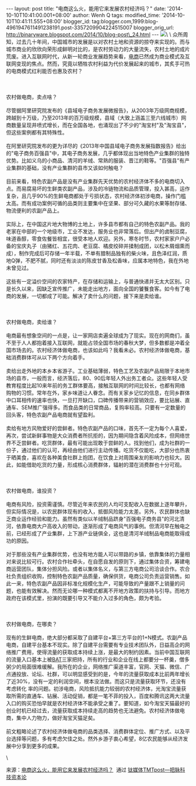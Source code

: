 --- layout: post title: "电商这么火，能用它来发展农村经济吗？" date:
'2014-10-10T10:41:00.001+08:00' author: Wenh Q tags: modified\_time:
'2014-10-10T10:41:11.555+08:00' blogger\_id:
tag:blogger.com,1999:blog-4961947611491238191.post-3357209904224515007
blogger\_orig\_url:
http://binaryware.blogspot.com/2014/10/blog-post\_24.html ---
![](https://images-blogger-opensocial.googleusercontent.com/gadgets/proxy?url=http%3A%2F%2Fwww.tmtpost.com%2Fwp-content%2Fuploads%2F2014%2F10%2F141278966127-560x341.jpg&container=blogger&gadget=a&rewriteMime=image%2F*)\
\
众所周知，过去几十年间，中国城市的发展是以对农村土地和资源的掠夺来实现的。而与城市商业的欣欣向荣形成鲜明对比的，是农村劳动力的大量流失，农村土地的成片荒废。进入互联网时代，从新一轮商业发展趋势来看，[电商](http://www.tmtpost.com/tag/electronic%EF%BC%8Dbusiness)已然成为商业模式及互联网变现的焦点。然而，究竟以牺牲农村利益为代价发展起来的城市，其炙手可热的电商模式红利能否也惠及农村？\
\
\
\
农村做电商，卖点啥？\
\
尽管据阿里研究院发布的《县域电子商务发展微报告》，从2003年万级网商规模，跨越到十万级，乃至2013年的百万级规模，县域（大致上涵盖三至六线城市）网商数量呈现井喷式增长，而在全国各地，也涌现出了不少的"淘宝村"及"淘宝县"，但这些案例都有其特殊性。\
\
在阿里研究院发布的更为详尽的《2013年中国县域电子商务发展指数报告》给出的"电子商务百强县"中，其电子商务发展，几乎都体现出当地特色产业集群的独特优势。比如义乌的小商品、清河的羊绒、常熟的服装、晋江的鞋等。"百强县"有产业集群的基础，没有产业集群的县市又该如何触电？\
\
目前来看，特色农副产品是没有产业集群先天优势的农村经济体不多的电商切入点。而易腐易坏的生鲜类农副产品，涉及的冷链物流和品质管理，投入甚高，运作复杂，且几乎90%的生鲜电商都处于亏损状态，农村经济体初涉电商，操作门槛太高。而有成功案例可循的品类则主要集中在坚果、部分可久藏的水果等耐存储、物流便利的农副产品上。\
\
实际上，在中国这片地大物博的土地上，许多县市都有自己的特色农副产品。我的老家在中部的一个地级市，工业不发达，服务业也非常落后。但出产的卤制豆腐，味道香醇，零食佐餐皆相宜，很受本地人欢迎。另外，寒冬时节，农村家家户户必备的宝庆丸子（由猪红、五花肉、老豆腐、橘皮绞碎并揉制成团，以松木屑烟熏而成），制作完成后可存储一年半载，不单有腊制品独有的柴火味，且色泽红润，质地Q弹，不肥不腻，同时还有淡淡的陈皮甘香及松香味，应属本地特色，我在外地未曾见过。\
\
这些有一定溢价空间的农家特产，在存储和运输上，与普通快递并无太大区别。只是长久以来，因缺乏宣传推广，未能走出地方，面向全国的饕餮食客。如今有了电商的发展，一切都成了可能。解决了卖什么的问题，接下来是卖给谁。\
\
\
\
农村做电商，卖给谁？\
\
电商最有想象空间的一点是，让一家网店卖遍全球成为了现实。现在的网商们，虽不至于人人都抱着接入互联网，就能占领全国市场的春秋大梦，但多数都是冲着全国市场去的。农村经济体做电商，也该如此吗？我看未必。农村经济体做电商，基础消费群体可从以下两个方向着手。\
\
卖给出走外地的本乡本省游子。工业基础薄弱，特色工艺及农副产品局限于本地市场的县市，一般而言，经济落后，80、90后年轻人外出务工者众。这些年轻人受教育程度比起10来年前的务工群体要高，接触互联网的时间比较长，也都有网络购物的习惯。常年在外，家乡味道让人眷念。而有关家乡记忆的信息，在同乡群体中口耳相传的速率也快，一旦打开缺口，口碑传播带来的营销效应，要比钻展、直通车、SEM推广强得多。而食品类的日常商品，复购率较高。只要有一定数量的回头客，特色农副产品电商就有望盈利。\
\
卖给有地方风物爱好的尝鲜者。特色农副产品的口味，首先不一定为每个人喜爱，再次，尝试新鲜事物是大众消费者所抗拒的，因为期间隐含着风险成本，但网络世界不乏尝鲜者。吃货群体，最有可能出现敢于尝鲜的人。找到他们，成为社群的一份子，通过他们的认可，再经由他们进行主动传播。吃货不仅能吃，大部分也热衷于晒美食，喜欢在各种美食社群上抱团，在饮食上对周围亲友的影响力也较大。因此，如能借助吃货的力量，形成核心消费群体，辐射的潜在消费群也十分可观。\
\
\
\
农村做电商，谁投资？\
\
电商有风险，投资需谨慎。尽管近年来农民的人均可支配收入在数据上逐年攀升，但实际情况是，以农民群体现有的收入，抵御风险能力太差。另外，农民群体也缺乏商业运作经验和能力。虽然有类似以羊绒制品跻身"百强电子商务县"的河北清河，依靠电商大户高收入的带动，逐渐形成了电商风气的事例。但清河早在触电之前，已经形成了产业集群，上下游产业链俱全，这也是清河羊绒制品电商能取得成功的原因。\
\
对于那些没有产业集群优势，也没有地方能人可以带路的乡镇，依靠集体的力量相对来说比较可行。农村合作社牵头，在自愿自发的原则下，通过集体合资，筹建电商运营团队，集体分担风险。或者以集体名义，与第三方电商公司洽谈合作。农合社负责组织收购，控制特色农副产品质量，确保供货，电商公司负责运营销售。如此一来，特色农副产品因非标准化规模化生产，可能导致的产量跟不上销量的问题，也能有效解决。然而无论哪一种模式都离不开地方政策的扶持与引导。而地方政府在该模式里，扮演的既要引导又不能介入过多的角色，颇为考验。\
\
\
\
农村做电商，在哪卖？\
\
现有的生鲜电商，绝大部分都采取了自建平台+第三方平台的1+N模式。农副产品电商，自建平台基本不现实。除了自建平台需要有专业技术团队外，日益高企的网络推广费用，使得流量的获取成本持续上涨，是最大的制约因素。当前中国互联网的流量入口基本上被[BAT](http://www.tmtpost.com/55921.html)三家把持，所有的行业和企业在线上都要分一杯羹，僧多粥少的局面很难缓解。我所在的企业，网络推广渠道丰富，官网、天猫、微信、广点通投放、论坛、社群，可以明显感受到的是，今年的流量获取成本比前两年增长了近30%，没有一定的利润空间，根本没法做。而这只是流量获取环节，还没有考虑转化
率的问题。初涉电商，风险抵抗能力较弱的农村经济体，光淘宝流量获取所需的直通车、钻展、活动促销，都是一笔不菲的投入，百度和腾讯这两大流量入口的购买恐怕早就是农村经济体不能承受之重了。要知道，如今淘宝天猫最好的创业时机已经过去，流量获取成本持续走高的趋势也无法避免。农村经济体做电商，集中人力物力，做好淘宝天猫足矣。\
\
前文粗略论述了农村经济体做电商的品类选择、消费群体定位、推广方式、以及平台选择等问题，多有考虑欠佳之处。然外乡游子衷心希望，8亿农民能够从经济发展中分享到更多的成果。
<div>

\

</div>

<div>

来源：[电商这么火，能用它来发展农村经济吗？](http://www.tmtpost.com/158536.html)  通过 [钛媒体TMTpost—把脉科技资本论](http://www.tmtpost.com/)

</div>
